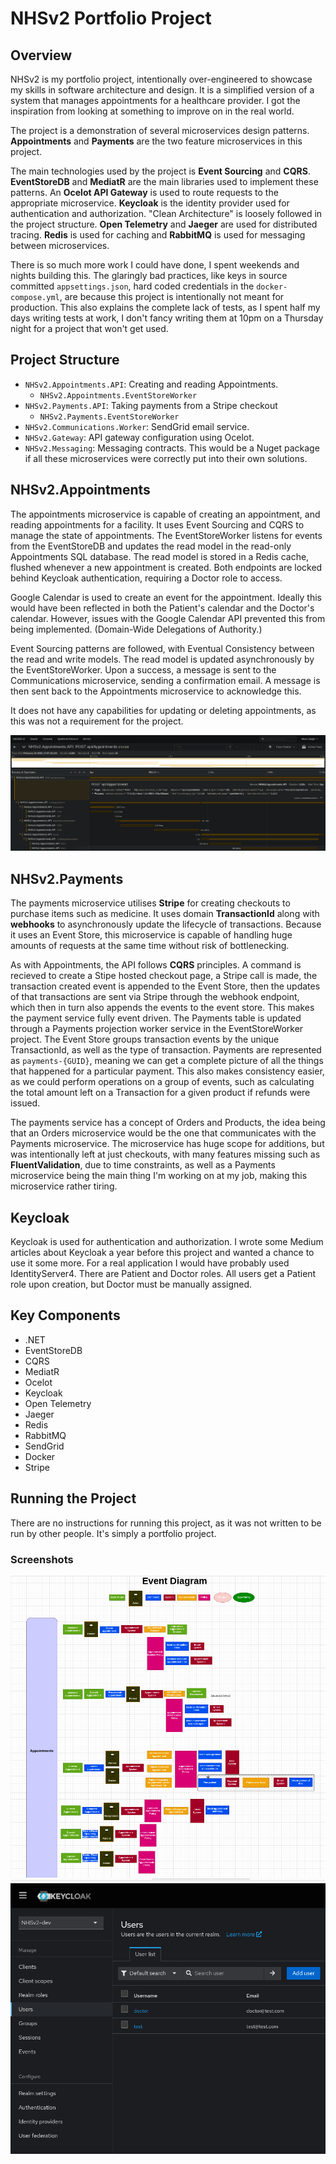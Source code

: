 # NHSv2 Portfolio Project

## Overview

NHSv2 is my portfolio project, intentionally over-engineered to showcase my skills in software architecture and design. 
It is a simplified version of a system that manages appointments for a healthcare provider.
I got the inspiration from looking at something to improve on in the real world.

The project is a demonstration of several microservices design patterns. **Appointments** and **Payments** are the two feature microservices in this project.

The main technologies used by the project is **Event Sourcing** and **CQRS**. **EventStoreDB** and **MediatR** are the main libraries used to implement these patterns.
An **Ocelot API Gateway** is used to route requests to the appropriate microservice. **Keycloak** is the identity provider used for authentication and authorization.
"Clean Architecture" is loosely followed in the project structure. **Open Telemetry** and **Jaeger** are used for distributed tracing. **Redis** is used for caching and **RabbitMQ** is used for messaging between microservices. 

There is so much more work I could have done, I spent weekends and nights building this. 
The glaringly bad practices, like keys in source committed `appsettings.json`, hard coded credentials in the `docker-compose.yml`, are because this project is intentionally not meant for production.
This also explains the complete lack of tests, as I spent half my days writing tests at work, I don't fancy writing them at 10pm on a Thursday night for a project that won't get used.



## Project Structure

- `NHSv2.Appointments.API`: Creating and reading Appointments.
    - `NHSv2.Appointments.EventStoreWorker`
- `NHSv2.Payments.API`: Taking payments from a Stripe checkout
  - `NHSv2.Payments.EventStoreWorker`
- `NHSv2.Communications.Worker`: SendGrid email service.
- `NHSv2.Gateway`: API gateway configuration using Ocelot.
- `NHSv2.Messaging`: Messaging contracts. This would be a Nuget package if all these microservices were correctly put into their own solutions.

## NHSv2.Appointments
The appointments microservice is capable of creating an appointment, and reading appointments for a facility. It uses Event Sourcing and CQRS to manage the state of appointments.
The EventStoreWorker listens for events from the EventStoreDB and updates the read model in the read-only Appointments SQL database.
The read model is stored in a Redis cache, flushed whenever a new appointment is created. Both endpoints are locked behind Keycloak authentication, requiring a Doctor role to access.

Google Calendar is used to create an event for the appointment. Ideally this would have been reflected in both the Patient's calendar and the Doctor's calendar. However, issues with the Google Calendar API prevented this from being implemented. (Domain-Wide Delegations of Authority.)

Event Sourcing patterns are followed, with Eventual Consistency between the read and write models. The read model is updated asynchronously by the EventStoreWorker. Upon a success, 
a message is sent to the Communications microservice, sending a confirmation email. A message is then sent back to the Appointments microservice to acknowledge this.

It does not have any capabilities for updating or deleting appointments, as this was not a requirement for the project. 

![img.png](ReadmeScreenshots/appointments_jaeger.png)

## NHSv2.Payments
The payments microservice utilises **Stripe** for creating checkouts to purchase items such as medicine. It uses domain **TransactionId** along with **webhooks**
to asynchronously update the lifecycle of transactions. Because it uses an Event Store, this microservice is capable of handling huge amounts of requests at the same time without risk of bottlenecking.

As with Appointments, the API follows **CQRS** principles. A command is recieved to create a Stipe hosted checkout page, a Stripe call is made, the transaction created event is appended 
to the Event Store, then the updates of that transactions are sent via Stripe through the webhook endpoint, which then in turn also appends the events to the event store. This makes the payment service fully 
event driven. The Payments table is updated through a Payments projection worker service in the EventStoreWorker project. The Event Store groups transaction events by the unique TransactionId, as well as the type of transaction. Payments are represented as 
`payments-{GUID}`, meaning we can get a complete picture of all the things that happened for a particular payment. This also makes consistency easier, as we could perform operations on a group of events, such as calculating the total amount left on a Transaction for a given product if refunds were issued.

The payments service has a concept of Orders and Products, the idea being that an Orders microservice would be the one that communicates with the Payments microservice. The microservice has huge scope for additions, but was intentionally left at just checkouts, with many features missing such as **FluentValidation**, 
due to time constraints, as well as a Payments microservice being the main thing I'm working on at my job, making this microservice rather tiring.

## Keycloak
Keycloak is used for authentication and authorization. I wrote some Medium articles about Keycloak a year before this project and wanted a chance to use it some more. 
For a real application I would have probably used IdentityServer4. There are Patient and Doctor roles. All users get a Patient role upon creation, but Doctor must be manually assigned.


## Key Components
- .NET
- EventStoreDB
- CQRS
- MediatR
- Ocelot
- Keycloak
- Open Telemetry
- Jaeger
- Redis
- RabbitMQ
- SendGrid
- Docker
- Stripe

## Running the Project

There are no instructions for running this project, as it was not written to be run by other people. It's simply a portfolio project.

### Screenshots

![event-diagram.png](ReadmeScreenshots/event-diagram.png)
![keycloak.png](ReadmeScreenshots/keycloak.png)
